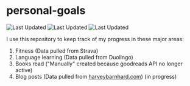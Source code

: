 # personal-goals
![Last Updated](https://img.shields.io/date/1626395221?color=FC4C02&label=Fitness%20Updated&logo=strava)
![Last Updated](https://img.shields.io/date/1626395221?color=7ac70c&label=Language%20Updated&logo=duolingo)
![Last Updated](https://img.shields.io/date/1626395221?color=e9e5cd&label=Books%20Updated&logo=goodreads)

I use this repository to keep track of my progress in these major areas:

1. Fitness (Data pulled from Strava)
2. Language learning (Data pulled from Duolingo)
3. Books read ("Manually" created because goodreads API no longer active)
4. Blog posts (Data pulled from [harveybarnhard.com](https://harveybarnhard.com)) (in progress)
